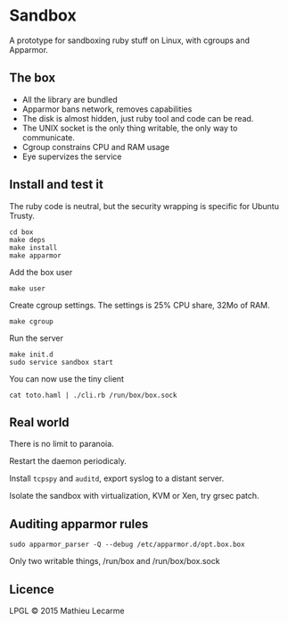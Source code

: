 Sandbox
=======

A prototype for sandboxing ruby stuff on Linux, with cgroups and Apparmor.

The box
-------

 * All the library are bundled
 * Apparmor bans network, removes capabilities
 * The disk is almost hidden, just ruby tool and code can be read.
 * The UNIX socket is the only thing writable, the only way to communicate.
 * Cgroup constrains CPU and RAM usage
 * Eye supervizes the service

Install and test it
-------------------

The ruby code is neutral, but the security wrapping is specific for Ubuntu Trusty.

    cd box
    make deps
    make install
    make apparmor

Add the box user

    make user

Create cgroup settings. The settings is 25% CPU share, 32Mo of RAM.

    make cgroup

Run the server

    make init.d
    sudo service sandbox start

You can now use the tiny client

    cat toto.haml | ./cli.rb /run/box/box.sock

Real world
----------

There is no limit to paranoia.

Restart the daemon periodicaly.

Install `tcpspy` and `auditd`, export syslog to a distant server.

Isolate the sandbox with virtualization, KVM or Xen, try grsec patch.

Auditing apparmor rules
-----------------------

    sudo apparmor_parser -Q --debug /etc/apparmor.d/opt.box.box

Only two writable things, /run/box and /run/box/box.sock

Licence
-------

LPGL © 2015 Mathieu Lecarme
